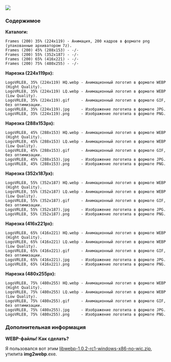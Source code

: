 ![](https://github.com/drilnet/blender3d-logovrle8-logovrle16/blob/master/UA.png)

### Содержимое

**Каталоги:**

```
Frames (200) 35% (224x119) - Анимация, 200 кадров в формате png (упакованные архиватором 7z).
Frames (200) 45% (288x153) - -/-
Frames (200) 55% (352x187) - -/-
Frames (200) 65% (416x221) - -/-
Frames (200) 75% (480x255) - -/-
```

**Нарезка (224x119px):**

```
LogoVRLE8, 35% (224x119) HQ.webp - Анимационный логотип в формате WEBP (Hight Quality).
LogoVRLE8, 35% (224x119) LQ.webp - Анимационный логотип в формате WEBP (Low Quality).
LogoVRLE8, 35% (224x119).gif     - Анимационный логотип в формате GIF, без оптимизации.
LogoVRLE8, 35% (224x119).jpg     - Изображение логотипа в формате JPG.
LogoVRLE8, 35% (224x119).png     - Изображение логотипа в формате PNG.
```

**Нарезка (288x153px):**

```
LogoVRLE8, 45% (288x153) HQ.webp - Анимационный логотип в формате WEBP (Hight Quality).
LogoVRLE8, 45% (288x153) LQ.webp - Анимационный логотип в формате WEBP (Low Quality).
LogoVRLE8, 45% (288x153).gif     - Анимационный логотип в формате GIF, без оптимизации.
LogoVRLE8, 45% (288x153).jpg     - Изображение логотипа в формате JPG.
LogoVRLE8, 45% (288x153).png     - Изображение логотипа в формате PNG.
```

**Нарезка (352x187px):**

```
LogoVRLE8, 55% (352x187) HQ.webp - Анимационный логотип в формате WEBP (Hight Quality).
LogoVRLE8, 55% (352x187) LQ.webp - Анимационный логотип в формате WEBP (Low Quality).
LogoVRLE8, 55% (352x187).gif     - Анимационный логотип в формате GIF, без оптимизации.
LogoVRLE8, 55% (352x187).jpg     - Изображение логотипа в формате JPG.
LogoVRLE8, 55% (352x187).png     - Изображение логотипа в формате PNG.
```

**Нарезка (416x221px):**

```
LogoVRLE8, 65% (416x221) HQ.webp - Анимационный логотип в формате WEBP (Hight Quality).
LogoVRLE8, 65% (416x221) LQ.webp - Анимационный логотип в формате WEBP (Low Quality).
LogoVRLE8, 65% (416x221).gif     - Анимационный логотип в формате GIF, без оптимизации.
LogoVRLE8, 65% (416x221).jpg     - Изображение логотипа в формате JPG.
LogoVRLE8, 65% (416x221).png     - Изображение логотипа в формате PNG.
```

**Нарезка (480x255px):**

```
LogoVRLE8, 75% (480x255) HQ.webp - Анимационный логотип в формате WEBP (Hight Quality).
LogoVRLE8, 75% (480x255) LQ.webp - Анимационный логотип в формате WEBP (Low Quality).
LogoVRLE8, 75% (480x255).gif     - Анимационный логотип в формате GIF, без оптимизации.
LogoVRLE8, 75% (480x255).jpg     - Изображение логотипа в формате JPG.
LogoVRLE8, 75% (480x255).png     - Изображение логотипа в формате PNG.
```

### Дополнительная информация

**WEBP-файлы! Как сделать?**

Я пользовался вот этим [libwebp-1.0.2-rc1-windows-x86-no-wic.zip](https://storage.googleapis.com/downloads.webmproject.org/releases/webp/libwebp-1.0.2-rc1-windows-x86-no-wic.zip), утилита **img2webp**.exe.
